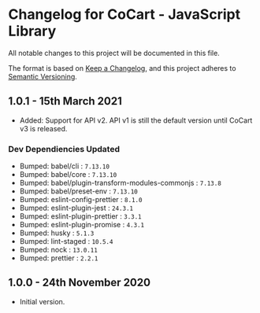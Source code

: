 # Changelog for CoCart - JavaScript Library

All notable changes to this project will be documented in this file.

The format is based on [Keep a Changelog](https://keepachangelog.com/en/1.0.0/),
and this project adheres to [Semantic Versioning](https://semver.org/spec/v2.0.0.html).

## 1.0.1 - 15th March 2021

* Added: Support for API v2. API v1 is still the default version until CoCart v3 is released.

### Dev Dependiencies Updated

* Bumped: babel/cli : `7.13.10`
* Bumped: babel/core : `7.13.10`
* Bumped: babel/plugin-transform-modules-commonjs : `7.13.8`
* Bumped: babel/preset-env : `7.13.10`
* Bumped: eslint-config-prettier : `8.1.0`
* Bumped: eslint-plugin-jest : `24.3.1`
* Bumped: eslint-plugin-prettier : `3.3.1`
* Bumped: eslint-plugin-promise : `4.3.1`
* Bumped: husky : `5.1.3`
* Bumped: lint-staged : `10.5.4`
* Bumped: nock : `13.0.11`
* Bumped: prettier : `2.2.1`

## 1.0.0 - 24th November 2020

* Initial version.
